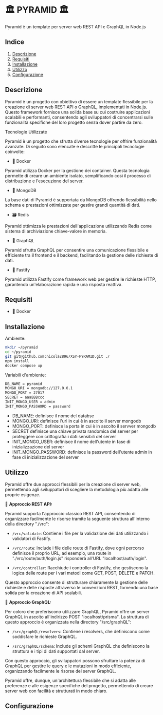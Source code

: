 # 🏛 PYRAMID 🏛

Pyramid è un template per server web REST API e GraphQL in Node.js

## Indice

1. [Descrizione](#descrizione)
2. [Requisiti](#requisiti)
3. [Installazione](#installazione)
4. [Utilizzo](#utilizzo)
5. [Configurazione](#configurazione)

## Descrizione
Pyramid è un progetto con obiettivo di essere un template flessibile per la creazione di server web REST API o GraphQL, implementati in Node.js. Questo framework fornisce una solida base su cui costruire applicazioni scalabili e performanti, consentendo agli sviluppatori di concentrarsi sulle funzionalità specifiche del loro progetto senza dover partire da zero.

Tecnologie Utilizzate

Pyramid è un progetto che sfrutta diverse tecnologie per offrire funzionalità avanzate. Di seguito sono elencate e descritte le principali tecnologie coinvolte:

- 🐳 Docker

Pyramid utilizza Docker per la gestione dei container. Questa tecnologia permette di creare un ambiente isolato, semplificando così il processo di distribuzione e l'esecuzione del server.

- 🍃 MongoDB

La base dati di Pyramid è supportata da MongoDB offrendo flessibilità nello schema e prestazioni ottimizzate per gestire grandi quantità di dati.

- 🗃️ Redis

Pyramid ottimizza le prestazioni dell'applicazione utilizzando Redis come sistema di archiviazione chiave-valore in memoria.

- 🧬 GraphQL

Pyramid sfrutta GraphQL per consentire una comunicazione flessibile e efficiente tra il frontend e il backend, facilitando la gestione delle richieste di dati.

- 🚀 Fastify

Pyramid utilizza Fastify come framework web per gestire le richieste HTTP, garantendo un'elaborazione rapida e una risposta reattiva.

## Requisiti

- 🐳 Docker

## Installazione

Ambiente:

```bash
mkdir ~/pyramid
cd ~/pyramid
git git@github.com:nicola2896/XSY-PYRAMID.git ./
npm install
docker compose up
```

Variabili d'ambiente:

```bash
DB_NAME = pyramid
MONGO_URI = mongodb://127.0.0.1
MONGO_PORT = 27017
SECRET = aaaBBBccc
INIT_MONGO_USER = admin
INIT_MONGO_PASSWORD = password
```

- DB_NAME: definisce il nome del databse
- MONGO_URI: definisce l'url in cui è in ascolto il server mongodb
- MONGO_PORT: definisce la porta in cui è in ascolto il servver mongodb
- SECRET definisce una chiave privata randomica del server per proteggere con crittografia i dati sensibili del server
- INIT_MONGO_USER: definisce il nome dell'utente in fase di inizializzazione del server
- INIT_MONGO_PASSWORD: definisce la password dell'utente admin in fase di inizializzazione del server

## Utilizzo

Pyramid offre due approcci flessibili per la creazione di server web, permettendo agli sviluppatori di scegliere la metodologia più adatta alle proprie esigenze.

🚀 **Approccio REST API:**

Pyramid supporta l'approccio classico REST API, consentendo di organizzare facilmente le risorse tramite la seguente struttura all'interno della directory "./vrc":

- `/vrc/validate`: Contiene i file per la validazione dei dati utilizzando i validatori di Fastify.

- `/vrc/route`: Include i file delle route di Fastify, dove ogni percorso definisce il proprio URL, ad esempio, una route in "./vrc/route/auth/login.js" risponderà all'URL "localhost/auth/login".

- `/vrc/controller`: Racchiude i controller di Fastify, che gestiscono la logica delle route per i vari metodi come GET, POST, DELETE e PATCH.

Questo approccio consente di strutturare chiaramente la gestione delle richieste e delle risposte attraverso le convenzioni REST, fornendo una base solida per la creazione di API scalabili.

🧬 **Approccio GraphQL:**

Per coloro che preferiscono utilizzare GraphQL, Pyramid offre un server GraphQL in ascolto all'indirizzo POST "localhost/prisma". La struttura di questo approccio è organizzata nella directory "/src/graphQL":

- `/src/graphQL/resolvers`: Contiene i resolvers, che definiscono come soddisfare le richieste GraphQL.

- `/src/graphQL/schema`: Include gli schemi GraphQL che definiscono la struttura e i tipi di dati supportati dal server.

Con questo approccio, gli sviluppatori possono sfruttare la potenza di GraphQL per gestire le query e le mutazioni in modo efficiente, organizzando facilmente le risorse del server GraphQL.

Pyramid offre, dunque, un'architettura flessibile che si adatta alle preferenze e alle esigenze specifiche del progetto, permettendo di creare server web con facilità e strutturati in modo chiaro.

## Configurazione
